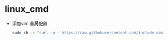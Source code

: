 # linux_cmd
- 添加vim **全局**配置
  ```bash
  sudo sh -c "curl -o - https://raw.githubusercontent.com/include-nan/linux_cmd/master/vimrc.ini >> /etc/vim/vimrc"
  ```
